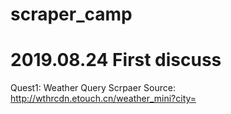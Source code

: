 # scraper_camp
# 2019.08.24 First discuss
  Quest1: Weather Query Scrpaer
  Source: http://wthrcdn.etouch.cn/weather_mini?city=

